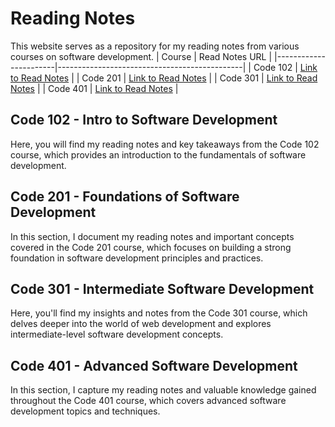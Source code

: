 # Reading Notes


This website serves as a repository for my reading notes from various courses on software development.
| Course                | Read Notes URL                               |
|-----------------------|----------------------------------------------|
| Code 102              | [Link to Read Notes](https://example.com/102) |
| Code 201              | [Link to Read Notes](https://example.com/201) |
| Code 301              | [Link to Read Notes](https://example.com/301) |
| Code 401              | [Link to Read Notes](https://example.com/401) |



## Code 102 - Intro to Software Development

Here, you will find my reading notes and key takeaways from the Code 102 course, which provides an introduction to the fundamentals of software development.

## Code 201 - Foundations of Software Development

In this section, I document my reading notes and important concepts covered in the Code 201 course, which focuses on building a strong foundation in software development principles and practices.

## Code 301 - Intermediate Software Development

Here, you'll find my insights and notes from the Code 301 course, which delves deeper into the world of web development and explores intermediate-level software development concepts.

## Code 401 - Advanced Software Development

In this section, I capture my reading notes and valuable knowledge gained throughout the Code 401 course, which covers advanced software development topics and techniques.



